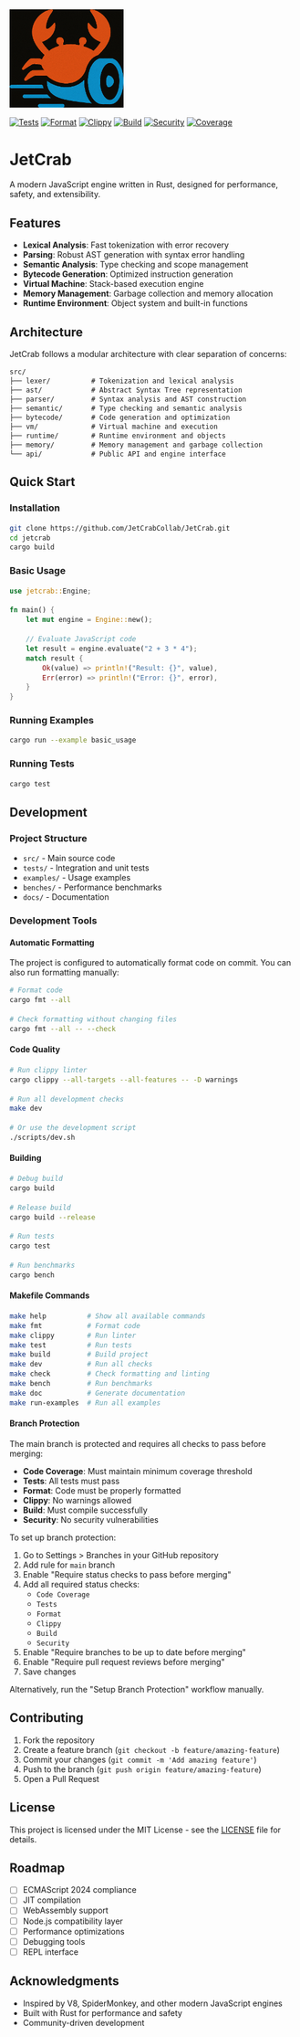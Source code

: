 <img src="assets/logo.png" alt="JetCrab Logo" width="200" />

[![Tests](https://github.com/JetCrabCollab/JetCrab/actions/workflows/ci.yml/badge.svg?branch=main&job=test)](https://github.com/JetCrabCollab/JetCrab/actions/workflows/ci.yml)
[![Format](https://github.com/JetCrabCollab/JetCrab/actions/workflows/ci.yml/badge.svg?branch=main&job=format)](https://github.com/JetCrabCollab/JetCrab/actions/workflows/ci.yml)
[![Clippy](https://github.com/JetCrabCollab/JetCrab/actions/workflows/ci.yml/badge.svg?branch=main&job=clippy)](https://github.com/JetCrabCollab/JetCrab/actions/workflows/ci.yml)
[![Build](https://github.com/JetCrabCollab/JetCrab/actions/workflows/ci.yml/badge.svg?branch=main&job=build)](https://github.com/JetCrabCollab/JetCrab/actions/workflows/ci.yml)
[![Security](https://github.com/JetCrabCollab/JetCrab/actions/workflows/ci.yml/badge.svg?branch=main&job=security)](https://github.com/JetCrabCollab/JetCrab/actions/workflows/ci.yml)
[![Coverage](https://github.com/JetCrabCollab/JetCrab/actions/workflows/coverage.yml/badge.svg?branch=main)](https://github.com/JetCrabCollab/JetCrab/actions/workflows/coverage.yml)

# JetCrab

A modern JavaScript engine written in Rust, designed for performance, safety, and extensibility.

## Features

- **Lexical Analysis**: Fast tokenization with error recovery
- **Parsing**: Robust AST generation with syntax error handling
- **Semantic Analysis**: Type checking and scope management
- **Bytecode Generation**: Optimized instruction generation
- **Virtual Machine**: Stack-based execution engine
- **Memory Management**: Garbage collection and memory allocation
- **Runtime Environment**: Object system and built-in functions

## Architecture

JetCrab follows a modular architecture with clear separation of concerns:

```
src/
├── lexer/          # Tokenization and lexical analysis
├── ast/            # Abstract Syntax Tree representation
├── parser/         # Syntax analysis and AST construction
├── semantic/       # Type checking and semantic analysis
├── bytecode/       # Code generation and optimization
├── vm/             # Virtual machine and execution
├── runtime/        # Runtime environment and objects
├── memory/         # Memory management and garbage collection
└── api/            # Public API and engine interface
```

## Quick Start

### Installation

```bash
git clone https://github.com/JetCrabCollab/JetCrab.git
cd jetcrab
cargo build
```

### Basic Usage

```rust
use jetcrab::Engine;

fn main() {
    let mut engine = Engine::new();
    
    // Evaluate JavaScript code
    let result = engine.evaluate("2 + 3 * 4");
    match result {
        Ok(value) => println!("Result: {}", value),
        Err(error) => println!("Error: {}", error),
    }
}
```

### Running Examples

```bash
cargo run --example basic_usage
```

### Running Tests

```bash
cargo test
```

## Development

### Project Structure

- `src/` - Main source code
- `tests/` - Integration and unit tests
- `examples/` - Usage examples
- `benches/` - Performance benchmarks
- `docs/` - Documentation

### Development Tools

#### Automatic Formatting

The project is configured to automatically format code on commit. You can also run formatting manually:

```bash
# Format code
cargo fmt --all

# Check formatting without changing files
cargo fmt --all -- --check
```

#### Code Quality

```bash
# Run clippy linter
cargo clippy --all-targets --all-features -- -D warnings

# Run all development checks
make dev

# Or use the development script
./scripts/dev.sh
```

#### Building

```bash
# Debug build
cargo build

# Release build
cargo build --release

# Run tests
cargo test

# Run benchmarks
cargo bench
```

#### Makefile Commands

```bash
make help          # Show all available commands
make fmt           # Format code
make clippy        # Run linter
make test          # Run tests
make build         # Build project
make dev           # Run all checks
make check         # Check formatting and linting
make bench         # Run benchmarks
make doc           # Generate documentation
make run-examples  # Run all examples
```

#### Branch Protection

The main branch is protected and requires all checks to pass before merging:

- **Code Coverage**: Must maintain minimum coverage threshold
- **Tests**: All tests must pass
- **Format**: Code must be properly formatted
- **Clippy**: No warnings allowed
- **Build**: Must compile successfully
- **Security**: No security vulnerabilities

To set up branch protection:

1. Go to Settings > Branches in your GitHub repository
2. Add rule for `main` branch
3. Enable "Require status checks to pass before merging"
4. Add all required status checks:
   - `Code Coverage`
   - `Tests`
   - `Format`
   - `Clippy`
   - `Build`
   - `Security`
5. Enable "Require branches to be up to date before merging"
6. Enable "Require pull request reviews before merging"
7. Save changes

Alternatively, run the "Setup Branch Protection" workflow manually.

## Contributing

1. Fork the repository
2. Create a feature branch (`git checkout -b feature/amazing-feature`)
3. Commit your changes (`git commit -m 'Add amazing feature'`)
4. Push to the branch (`git push origin feature/amazing-feature`)
5. Open a Pull Request

## License

This project is licensed under the MIT License - see the [LICENSE](LICENSE) file for details.

## Roadmap

- [ ] ECMAScript 2024 compliance
- [ ] JIT compilation
- [ ] WebAssembly support
- [ ] Node.js compatibility layer
- [ ] Performance optimizations
- [ ] Debugging tools
- [ ] REPL interface

## Acknowledgments

- Inspired by V8, SpiderMonkey, and other modern JavaScript engines
- Built with Rust for performance and safety
- Community-driven development 